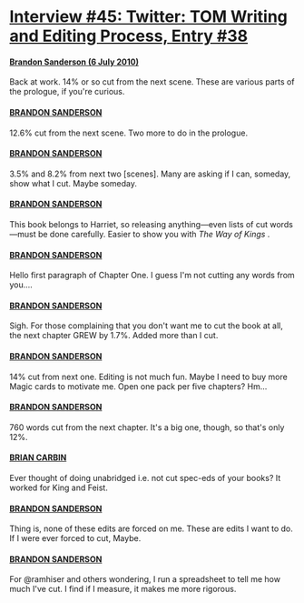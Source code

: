 # [Interview #45: Twitter: TOM Writing and Editing Process, Entry #38](https://www.theoryland.com/intvmain.php?i=45#38)

#### [Brandon Sanderson (6 July 2010)](http://twitter.com/BrandonSandrson/status/17848115679)

Back at work. 14% or so cut from the next scene. These are various parts of the prologue, if you're curious.

#### [BRANDON SANDERSON](http://twitter.com/BrandonSandrson/status/17851153968)

12.6% cut from the next scene. Two more to do in the prologue.

#### [BRANDON SANDERSON](http://twitter.com/BrandonSandrson/status/17855092569)

3.5% and 8.2% from next two [scenes]. Many are asking if I can, someday, show what I cut. Maybe someday.

#### [BRANDON SANDERSON](http://twitter.com/BrandonSandrson/status/17855126428)

This book belongs to Harriet, so releasing anything—even lists of cut words—must be done carefully. Easier to show you with
*The Way of Kings*
.

#### [BRANDON SANDERSON](http://twitter.com/BrandonSandrson/status/17855410026)

Hello first paragraph of Chapter One. I guess I'm not cutting any words from you....

#### [BRANDON SANDERSON](http://twitter.com/BrandonSandrson/status/17899484724)

Sigh. For those complaining that you don't want me to cut the book at all, the next chapter GREW by 1.7%. Added more than I cut.

#### [BRANDON SANDERSON](http://twitter.com/BrandonSandrson/status/17902127746)

14% cut from next one. Editing is not much fun. Maybe I need to buy more Magic cards to motivate me. Open one pack per five chapters? Hm...

#### [BRANDON SANDERSON](http://twitter.com/BrandonSandrson/status/17906620650)

760 words cut from the next chapter. It's a big one, though, so that's only 12%.

#### [BRIAN CARBIN](http://twitter.com/Brian_C_AU/status/17924213794)

Ever thought of doing unabridged i.e. not cut spec-eds of your books? It worked for King and Feist.

#### [BRANDON SANDERSON](http://twitter.com/BrandonSandrson/status/17926151979)

Thing is, none of these edits are forced on me. These are edits I want to do. If I were ever forced to cut, Maybe.

#### [BRANDON SANDERSON](http://twitter.com/BrandonSandrson/status/17924018216)

For @ramhiser and others wondering, I run a spreadsheet to tell me how much I've cut. I find if I measure, it makes me more rigorous.


